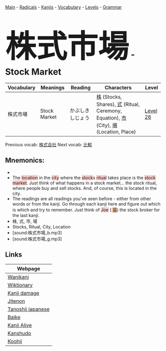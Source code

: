 <style> bigfont {font-size: 100px}</style>
[Main](../README.md) -
[Radicals](../radicals.md) -
[Kanjis](../kanjis.md) -
[Vocabulary](../vocabulary.md) -
[Levels](../levels.md) -
[Grammar](../grammar.md)
# <bigfont> 株式市場</bigfont> - Stock Market 

| Vocabulary | Meanings | Reading | Characters | Level |
| --- | --- | --- | --- | --- |
| 株式市場 | Stock Market | かぶしきしじょう |  [株](../kanjis/株.md) (Stocks, Shares), [式](../kanjis/式.md) (Ritual, Ceremony, Equation), [市](../kanjis/市.md) (City), [場](../kanjis/場.md) (Location, Place) | [Level 26](../levels/wk_level26.md) |

Previous vocab: [株式会社](株式会社.md) Next vocab: [比較](比較.md) 

## Mnemonics:

* 
* The <span style="background-color:#ffcccb"> location</span> in the <span style="background-color:#ffcccb"> city</span> where the <span style="background-color:#ffcccb"> stock</span>s <span style="background-color:#ffcccb"> ritual</span> takes place is the <span style="background-color:#ffcccb"> stock market</span>. Just think of what happens in a stock market... the stock ritual, where people buy and sell stocks. And, of course, this is located in the city.
* The readings are all readings you've seen before - either from other words or from the kanji. Go through each kanji here and figure out which is which and try to remember. Just think of <span style="background-color:#ffcccb"> Joe</span> (<span style="background-color:#fed8b1"> [場](https://jisho.org/search/場)</span>) the stock broker for the last kanji.
* 株, 式, 市, 場
* Stocks, Ritual, City, Location
* [sound:株式市場_b.mp3]
* [sound:株式市場_g.mp3]


## Links 

| Webpage |
| --- |
| [Wanikani          ](https://www.wanikani.com/kanji/株式市場) |
| [Wiktionary        ](https://en.wiktionary.org/wiki/株式市場) |
| [Kanji damage      ](http://www.kanjidamage.com/kanji/search?utf8=✓&q=株式市場) |
| [Jitenon           ](https://jitenon.com/kanji/株式市場) |
| [Tanoshii japanese ](https://www.tanoshiijapanese.com/dictionary/kanji.cfm?k=株式市場) |
| [Baike             ](https://baike.baidu.com/item/株式市場) |
| [Kanji Alive       ](https://app.kanjialive.com/株式市場) |
| [Kanshudo          ](https://www.kanshudo.com/searchmn?q=株式市場) |
| [Koohii            ](https://kanji.koohii.com/study/kanji/株式市場) |
